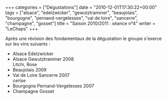 +++
categories = ["Dégustations"]
date = "2010-12-01T17:30:22+00:00"
tags = ["alsace", "edelzwicker", "gewutztraminer", "beaujolais", "bourgogne", "pernand-vergelesses", "val de loire", "sancerre", "champagne", "gosset"]
title = "Saison 2010/2011 : séance n°4"
writer = "LeChaps"
+++

Après une révision des fondamentaux de la dégustation le groupe s'exerce sur les vins suivants :

* Alsace Edelzwicker
* Alsace Gewutztraminer 2008  
Litchi, Rose
* Beaujolais 2009
* Val de Loire Sancerre 2007  
cerise
* Bourgogne Pernand-Vergelesses 2007
* Champagne Gosset
